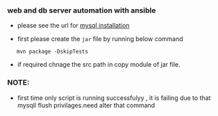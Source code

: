 ### web and db server automation with ansible

* please see the url for [mysql installation](https://medium.com/splunkuserdeveloperadministrator/creating-mysql-databases-with-ansible-925ab28598ab)

* first please create the `jar` file by running below command
```
   mvn package -DskipTests
```
* if required chnage the src path in copy module of jar file.
### NOTE:
* first time only script is running successfulyy , it is failing due to that mysqll flush privilages.need alter that command

